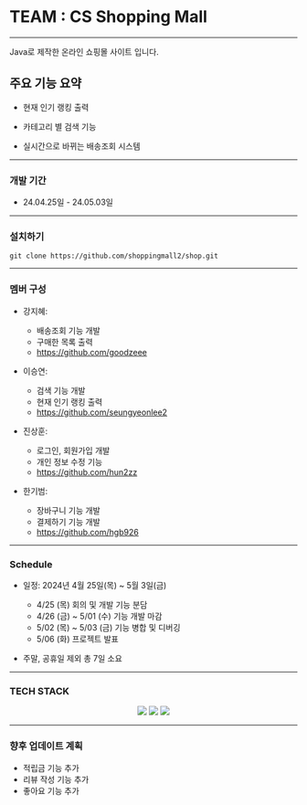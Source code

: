 # TEAM : CS Shopping Mall
---
Java로 제작한 온라인 쇼핑몰 사이트 입니다.

## 주요 기능 요약
- 현재 인기 랭킹 출력

- 카테고리 별 검색 기능

- 실시간으로 바뀌는 배송조회 시스템
---
### 개발 기간
- 24.04.25일 - 24.05.03일
---
### 설치하기

```git clone https://github.com/shoppingmall2/shop.git```

---



### 멤버 구성
- 강지혜:
  
  - 배송조회 기능 개발
  - 구매한 목록 출력
  - https://github.com/goodzeee
  
- 이승연:

  - 검색 기능 개발
  - 현재 인기 랭킹 출력
  - https://github.com/seungyeonlee2
    
- 진상훈:

  - 로그인, 회원가입 개발
  - 개인 정보 수정 기능
  - https://github.com/hun2zz
    
- 한기범:

  - 장바구니 기능 개발
  - 결제하기 기능 개발
  - https://github.com/hgb926
  

---
### Schedule

- 일정: 2024년 4월 25일(목) ~ 5월 3일(금)

  - 4/25 (목)
    회의 및 개발 기능 분담
  - 4/26 (금) ~ 5/01 (수)
    기능 개발 마감
  - 5/02 (목) ~ 5/03 (금)
    기능 병합 및 디버깅
  - 5/06 (화)
    프로젝트 발표
- 주말, 공휴일 제외 총 7일 소요

---

### TECH STACK
<p align ="center">  
  <img src="https://img.shields.io/badge/java-007396?style=for-the-badge&logo=java&logoColor=white"> 
  <img src="https://img.shields.io/badge/github-181717?style=for-the-badge&logo=github&logoColor=white">
  <img src="https://img.shields.io/badge/IntelliJ IDEA-000000?style=for-the-badge&logo=IntelliJ IDEA&logoColor=white">
</p>

---
### 향후 업데이트 계획
- 적립금 기능 추가
- 리뷰 작성 기능 추가
- 좋아요 기능 추가

